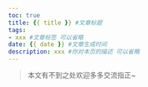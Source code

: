 ```yaml
---
toc: true
title: {{ title }} #文章标题
tags: 
- xxx #文章标签 可以省略
date: {{ date }} #文章生成时间
description: xxx #你对本页的描述 可以省略
---
```


<!--more-->

>本文有不到之处欢迎多多交流指正~
